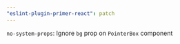 ```yaml
---
"eslint-plugin-primer-react": patch
---
```


`no-system-props`: Ignore `bg` prop on `PointerBox` component  
